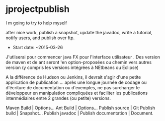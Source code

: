 # jprojectpublish
I m going to try to help myself

after nice work, publish a snapshot, update the javadoc, write a tutorial, notify users, and publish over ftp.

- Start date: ~2015-03-26

J'utliserai pour commencer java FX pour l'interface utilisateur . Des version de maven et de ant seront 'en option-proposées ou chemin vers autres version (y compris les versions intégrées à NEtbeans ou Eclipse)

A la différence de Hudson ou Jenkins, il devrait s'agir d'une petite  application de publication ... après une longue journée de codage ou d'écriture de documentation ou d'exemples, ne pas surcharger le développeur en manipulation compliquées et faciliter les publications intermédiaires entre 2 grandes (ou petite) versions.

Maven Build | Options...
Ant Build | Options...
Publish source | Git
Publish build | Snapshot...
Publish javadoc | 
Publish documentation | Document.
